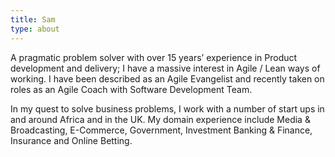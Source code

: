 ```yaml
---
title: Sam
type: about
---
```


A pragmatic problem solver with over 15 years’ experience in Product development and delivery; I have a massive interest in Agile / Lean ways of working. I have been described as an Agile Evangelist and recently taken on roles as an Agile Coach with Software Development Team.

In my quest to solve business problems, I work with a number of start ups in and around Africa and in the UK. My domain experience include Media & Broadcasting, E-Commerce,  Government, Investment Banking & Finance, Insurance and Online Betting.
